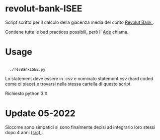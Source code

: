 # revolut-bank-ISEE

Script scritto per il calcolo della giacenza media del conto <a href="https://revolut.com"> Revolut Bank </a>.

Contiene tutte le bad practices possibili, però l' <a href="https://www.agenziaentrate.gov.it">Ade</a> chiama.

# Usage

<code>
  ./revBankISEE.py
</code>

Lo statement deve essere in .csv e nominato statement.csv (hard coded come ci piace) e trovarsi nella stessa cartella di questo script.

Richiesto python 3.X

# Update 05-2022

Siccome sono simpatici si sono finalmente decisi ad integrarlo loro stessi dopo 4 anni <a href="https://www.hdblog.it/applicazioni/articoli/n556173/revolut-giacenza-media-annua-calcolo-app-pdf/"> (src) </a>.
